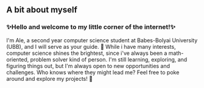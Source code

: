 ## A bit about myself


### ✨Hello and welcome to my little corner of the internet!✨
I'm Ale, a second year computer science student at  Babes-Bolyai University (UBB), and I will serve as your guide. 📍
While i have many interests, computer science shines the brightest, since i've always been a math-oriented, problem solver kind of person.
I'm still learning, exploring, and figuring things out, but I'm always open to new opportunities and challenges. Who knows where they might lead me?
Feel free to poke around and explore my projects! 🎀
<!--**AleValeRacz/AleValeRacz** is a ✨ _special_ ✨ repository because its `README.md` (this file) appears on your GitHub profile.

Here are some ideas to get you started:

- 🔭 I’m currently working on ...
- 🌱 I’m currently learning ...
- 👯 I’m looking to collaborate on ...
- 🤔 I’m looking for help with ...
- 💬 Ask me about ...
- 📫 How to reach me: ...
- 😄 Pronouns: ...
- ⚡ Fun fact: ...
-->
